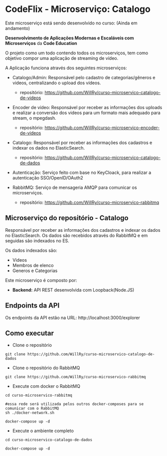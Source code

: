 # CodeFlix - Microserviço: Catalogo

Este microserviço está sendo desenvolvido no curso: (Ainda em andamento)

**Desenvolvimento de Aplicações Modernas e Escaláveis com Microserviços** da **Code Education**

O projeto como um todo contendo todos os microserviços, tem como objetivo compor uma aplicação de streaming de vídeo.

A Aplicação funciona através dos seguintes microserviços:

- Catalogo/Admin: Responsável pelo cadastro de categorias/gêneros e videos, centralizando o upload dos vídeos.

  - repositório: https://github.com/WillRy/curso-microservico-catalogo-de-videos

- Encoder de vídeo: Responsável por receber as informações dos uploads e realizar a conversão dos videos para um formato mais
  adequado para stream, o mpegdash.

  - repositório: https://github.com/WillRy/curso-microservico-encoder-de-videos

- Catalogo: Responsável por receber as informações dos cadastros e indexar os dados no ElasticSearch.

  - repositório: https://github.com/WillRy/curso-microservico-catalogo-de-dados

- Autenticação: Serviço feito com base no KeyCloack, para realizar a autenticação SSO/OpenID/OAuth2

- RabbitMQ: Serviço de mensageria AMQP para comunicar os microserviços.
  - repositório: https://github.com/WillRy/curso-microservico-rabbitmq

## Microserviço do repositório - Catalogo

Responsável por receber as informações dos cadastros e indexar os dados no ElasticSearch.
Os dados são recebidos através do RabbitMQ e em seguidas são indexados no ES.

Os dados indexados são:

- Videos
- Membros de elenco
- Generos e Categorias

Este microserviço é composto por:

- **Backend:**
  API REST desenvolvida com Loopback(Node.JS)

## Endpoints da API

Os endpoints da API estão na URL: http://localhost:3000/explorer

## Como executar

- Clone o repositório

```shell
git clone https://github.com/WillRy/curso-microservico-catalogo-de-dados
```

- Clone o repositório do RabbitMQ

```shell
git clone https://github.com/WillRy/curso-microservico-rabbitmq
```

- Execute com docker o RabbitMQ

```shell
cd curso-microservico-rabbitmq

#essa rede será utilizada pelos outros docker-composes para se comunicar com o RabbitMQ
sh ./docker-network.sh

docker-compose up -d
```

- Execute o ambiente completo

```shell
cd curso-microservico-catalogo-de-dados

docker-compose up -d

```
